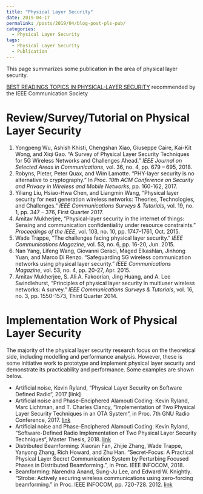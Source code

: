 ```yaml
---
title: "Physical Layer Security"
date: 2019-04-17
permalink: /posts/2019/04/blog-post-pls-pub/
categories:
  - Physical Layer Security
tags:
  - Physical Layer Security
  - Publication
---
```

This page summarizes some publication in the area of physical layer security.

[BEST READINGS TOPICS IN PHYSICAL-LAYER SECURITY](https://www.comsoc.org/publications/best-readings/physical-layer-security) recommended by the IEEE Communication Society

# Review/Survey/Tutorial on Physical Layer Security
1. Yongpeng Wu, Ashish Khisti, Chengshan Xiao, Giuseppe Caire, Kai-Kit Wong, and Xiqi Gao. “A Survey of Physical Layer Security Techniques for 5G Wireless Networks and Challenges Ahead.” _IEEE Journal on Selected Areas in Communications_, vol. 36, no. 4, pp. 679 – 695, 2018. 
1. Robyns, Pieter, Peter Quax, and Wim Lamotte. “PHY-layer security is no alternative to cryptography.” In _Proc. 10th ACM Conference on Security and Privacy in Wireless and Mobile Networks_, pp. 160-162, 2017. 
1. Yiliang Liu, Hsiao-Hwa Chen, and Liangmin Wang, “Physical layer security for next generation wireless networks: Theories, Technologies, and Challenges.” _IEEE Communications Surveys & Tutorials_, vol. 19, no. 1, pp. 347 – 376, First Quarter 2017. 
1. Amitav Mukherjee, “Physical-layer security in the internet of things: Sensing and communication confidentiality under resource constraints.” _Proceedings of the IEEE_, vol. 103, no. 10, pp. 1747-1761, Oct. 2015. 
1. Wade Trappe, “The challenges facing physical layer security.” _IEEE Communications Magazine_, vol. 53, no. 6, pp. 16-20, Jun. 2015. 
1. Nan Yang, Lifeng Wang, Giovanni Geraci, Maged Elkashlan, Jinhong Yuan, and Marco Di Renzo. “Safeguarding 5G wireless communication networks using physical layer security.” _IEEE Communications Magazine_, vol. 53, no. 4, pp. 20-27, Apr. 2015. 
1. Amitav Mukherjee, S. Ali A. Fakoorian, Jing Huang, and A. Lee Swindlehurst, “Principles of physical layer security in multiuser wireless networks: A survey.” _IEEE Communications Surveys & Tutorials_, vol. 16, no. 3, pp. 1550-1573, Third Quarter 2014. 
 

# Implementation Work of Physical Layer Security
The majority of the physical layer security research focus on the theoretical side, including modelling and performance analysis. However, these is some initiative work to prototype and implement physical layer security and demonstrate its practicability and performance. Some examples are shown below.

* Artificial noise, Kevin Ryland, “Physical Layer Security on Software Defined Radio“, 2017 [link]
* Artificial noise and Phase-Enciphered Alamouti Coding: Kevin Ryland, Marc Lichtman, and T. Charles Clancy, “Implementation of Two Physical Layer Security Techniques in an OTA System“, in Proc. 7th GNU Radio Conference, 2017. [link](https://pubs.gnuradio.org/index.php/grcon/article/view/24)
* Artificial noise and Phase-Enciphered Alamouti Coding: Kevin Ryland,  “Software-Defined Radio Implementation of Two Physical Layer Security Techniques“, Master Thesis, 2018. [link](https://vtechworks.lib.vt.edu/handle/10919/82055)
* Distributed Beamforming: Xiaoran Fan, Zhijie Zhang, Wade Trappe, Yanyong Zhang, Rich Howard, and Zhu Han. “Secret-Focus: A Practical Physical Layer Secret Communication System by Perturbing Focused Phases in Distributed Beamforming.”, in Proc. IEEE INFOCOM, 2018. 
* Beamforming: Narendra Anand, Sung-Ju Lee, and Edward W. Knightly. “Strobe: Actively securing wireless communications using zero-forcing beamforming.” in Proc. IEEE INFOCOM, pp. 720-728. 2012. [link](https://ieeexplore.ieee.org/abstract/document/6195817)
